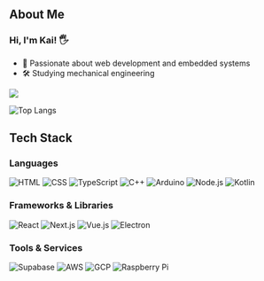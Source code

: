 ## About Me

### Hi, I'm Kai! 🖐️
- 🚀 Passionate about web development and embedded systems
- 🛠️ Studying mechanical engineering

![](http://github-profile-summary-cards.vercel.app/api/cards/profile-details?username=kai0930&theme=github)

![Top Langs](https://github-readme-stats.vercel.app/api/top-langs?username=kai0930&show_icons=true&locale=en&layout=compact)

## Tech Stack

### Languages
![HTML](https://skillicons.dev/icons?i=html)
![CSS](https://skillicons.dev/icons?i=css)
![TypeScript](https://skillicons.dev/icons?i=typescript)
![C++](https://skillicons.dev/icons?i=cpp)
![Arduino](https://skillicons.dev/icons?i=arduino)
![Node.js](https://skillicons.dev/icons?i=nodejs)
![Kotlin](https://skillicons.dev/icons?i=kotlin)

### Frameworks & Libraries
![React](https://skillicons.dev/icons?i=react)
![Next.js](https://skillicons.dev/icons?i=nextjs)
![Vue.js](https://skillicons.dev/icons?i=vue)
![Electron](https://skillicons.dev/icons?i=electron)

### Tools & Services
![Supabase](https://skillicons.dev/icons?i=supabase)
![AWS](https://skillicons.dev/icons?i=aws)
![GCP](https://skillicons.dev/icons?i=gcp)
![Raspberry Pi](https://skillicons.dev/icons?i=raspberrypi)
